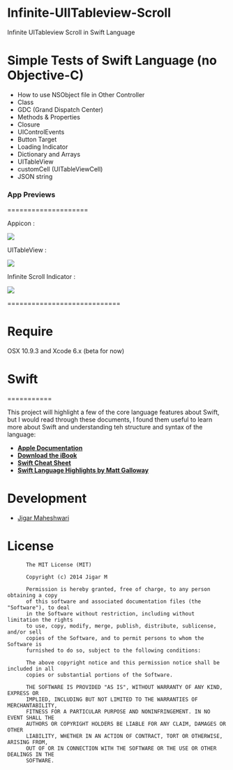Infinite-UIITableview-Scroll
============================

Infinite UITableview Scroll in Swift Language

Simple Tests of Swift Language (no Objective-C)
==================================================

+ How to use NSObject file in Other Controller
+ Class
+ GDC (Grand Dispatch Center)
+ Methods & Properties
+ Closure
+ UIControlEvents
+ Button Target
+ Loading Indicator
+ Dictionary and Arrays
+ UITableView
+ customCell (UITableViewCell)
+ JSON string

### App Previews
====================

Appicon :

![](http://i1282.photobucket.com/albums/a534/jigarm_0809/iOSSimulatorScreenShot05-Aug-201474538am_zpsf1a2e774.png)

UITableView :

![](http://i1282.photobucket.com/albums/a534/jigarm_0809/iOSSimulatorScreenShot05-Aug-201474543am_zps83b5f2c5.png)

Infinite Scroll Indicator : 

![](http://i1282.photobucket.com/albums/a534/jigarm_0809/iOSSimulatorScreenShot05-Aug-201474547am_zpsae9b5267.png)



============================
# Require
OSX 10.9.3 and Xcode 6.x (beta for now)

# Swift
===========

This project will highlight a few of the core language features about Swift, but I would read through these documents, I found them useful to learn more about Swift and understanding teh structure and syntax of the language:

* [__Apple Documentation__](https://developer.apple.com/library/prerelease/ios/documentation/swift/conceptual/swift_programming_language/index.html)
* [__Download the iBook__](https://itunes.apple.com/us/book/the-swift-programming-language/id881256329?mt=11)
* [__Swift Cheat Sheet__](https://github.com/grant/swift-cheat-sheet)
* [__Swift Language Highlights by Matt Galloway__](http://www.raywenderlich.com/73997/swift-language-highlights)



# Development

* [Jigar Maheshwari](http://twitter.com/jigar0809)

# License

          The MIT License (MIT)
        
          Copyright (c) 2014 Jigar M
        
          Permission is hereby granted, free of charge, to any person obtaining a copy
          of this software and associated documentation files (the "Software"), to deal
          in the Software without restriction, including without limitation the rights
          to use, copy, modify, merge, publish, distribute, sublicense, and/or sell
          copies of the Software, and to permit persons to whom the Software is
          furnished to do so, subject to the following conditions:
          
          The above copyright notice and this permission notice shall be included in all
          copies or substantial portions of the Software.
          
          THE SOFTWARE IS PROVIDED "AS IS", WITHOUT WARRANTY OF ANY KIND, EXPRESS OR
          IMPLIED, INCLUDING BUT NOT LIMITED TO THE WARRANTIES OF MERCHANTABILITY,
          FITNESS FOR A PARTICULAR PURPOSE AND NONINFRINGEMENT. IN NO EVENT SHALL THE
          AUTHORS OR COPYRIGHT HOLDERS BE LIABLE FOR ANY CLAIM, DAMAGES OR OTHER
          LIABILITY, WHETHER IN AN ACTION OF CONTRACT, TORT OR OTHERWISE, ARISING FROM,
          OUT OF OR IN CONNECTION WITH THE SOFTWARE OR THE USE OR OTHER DEALINGS IN THE
          SOFTWARE.
